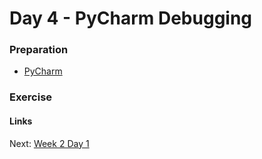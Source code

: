 # Day 4 - PyCharm Debugging

### Preparation
- [PyCharm](https://www.jetbrains.com/pycharm/help/running-and-debugging.html)

### Exercise

#### Links
Next: [Week 2 Day 1](../week-2/W2D1.md)